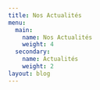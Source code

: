 ```yaml
---
title: Nos Actualités
menu:
  main:
    name: Nos Actualités
    weight: 4
  secondary:
    name: Actualités
    weight: 2
layout: blog
---
```


